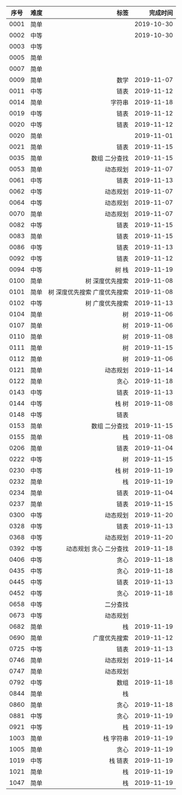 |序号|难度|标签|完成时间
|:----:|:----|----:|----:|
|0001|简单| |2019-10-30
|0002|中等| |2019-10-30
|0003|中等| |
|0005|简单| |
|0007|简单| |
|0009|简单| 数学|2019-11-07
|0011|中等|链表|2019-11-12
|0014|简单|字符串|2019-11-18
|0019|中等|链表|2019-11-12
|0020|中等|链表|2019-11-12
|0020|简单| |2019-11-01
|0021|简单|链表|2019-11-15
|0035|简单|数组 二分查找|2019-11-15
|0053|简单|动态规划|2019-11-07
|0061|中等|链表|2019-11-13
|0062|中等|动态规划|2019-11-07
|0064|中等|动态规划|2019-11-07
|0070|简单|动态规划|2019-11-07
|0082|中等|链表|2019-11-15
|0083|简单|链表|2019-11-15
|0086|中等|链表|2019-11-13
|0092|中等|链表|2019-11-12
|0094|中等|树 栈|2019-11-19
|0100|简单|树 深度优先搜索|2019-11-08
|0101|简单|树 深度优先搜索 广度优先搜索|2019-11-08
|0102|中等|树 广度优先搜索|2019-11-13
|0104|简单|树|2019-11-06
|0107|简单|树|2019-11-06
|0110|简单|树|2019-11-08
|0111|简单|树|2019-11-15
|0112|简单|树|2019-11-06
|0121|简单|动态规划|2019-11-14
|0122|简单|贪心|2019-11-18
|0143|中等|链表|2019-11-13
|0144|中等|栈 树|2019-11-08
|0148|中等|链表|
|0153|简单|数组 二分查找|2019-11-15
|0155|简单|栈|2019-11-08
|0206|简单|链表|2019-11-04
|0222|中等|树|2019-11-15
|0230|中等|栈 树|2019-11-19
|0232|简单|栈|2019-11-19
|0234|简单|链表|2019-11-04
|0237|简单|链表|2019-11-15
|0300|中等|动态规划|2019-11-20
|0328|中等|链表|2019-11-13
|0368|中等|动态规划|2019-11-20
|0392|中等|动态规划 贪心 二分查找|2019-11-18
|0406|中等|贪心|2019-11-18
|0435|中等|贪心|2019-11-18
|0445|中等|链表|2019-11-13
|0452|中等|贪心|2019-11-18
|0658|中等|二分查找|
|0673|中等|动态规划|
|0682|简单|栈|2019-11-19
|0690|简单|广度优先搜索|2019-11-12
|0725|中等|链表|2019-11-13
|0746|简单|动态规划|2019-11-14
|0747|简单|动态规划|
|0792|中等|数组|2019-11-18
|0844|简单|栈|
|0860|简单|贪心|2019-11-18
|0881|中等|贪心|2019-11-19
|0921|中等|栈|2019-11-19
|1003|简单|栈 字符串|2019-11-19
|1005|简单|贪心|2019-11-19
|1019|中等|栈 链表|2019-11-19
|1021|简单|栈|2019-11-19
|1047|简单|栈|2019-11-19